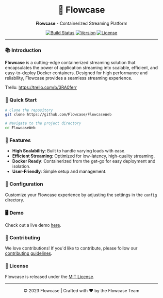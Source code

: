 <div align="center">

# 🌊 Flowcase

**Flowcase** - Containerized Streaming Platform

[![Build Status](https://img.shields.io/badge/build-passing-brightgreen.svg)](#)
[![Version](https://img.shields.io/badge/version-0.0.1-blue.svg)](#)
[![License](https://img.shields.io/badge/license-MIT-orange.svg)](#)

</div>

---

### 📚 Introduction

**Flowcase** is a cutting-edge containerized streaming solution that encapsulates the power of application streaming into scalable, efficient, and easy-to-deploy Docker containers. Designed for high performance and reliability, Flowcase provides a seamless streaming experience.

Trello: https://trello.com/b/3RA0ferr

### 🚀 Quick Start

```bash
# Clone the repository
git clone https://github.com/Flowcase/FlowcaseWeb

# Navigate to the project directory
cd FlowcaseWeb
```

### 🌟 Features

- **High Scalability**: Built to handle varying loads with ease.
- **Efficient Streaming**: Optimized for low-latency, high-quality streaming.
- **Docker Ready**: Containerized from the get-go for easy deployment and isolation.
- **User-Friendly**: Simple setup and management.

### 🔧 Configuration

Customize your Flowcase experience by adjusting the settings in the `config` directory.

### 🖥️ Demo

Check out a live demo [here](http://demo.flowcase.com).

### 🤝 Contributing

We love contributions! If you'd like to contribute, please follow our [contributing guidelines](CONTRIBUTING.md).

### 📜 License

Flowcase is released under the [MIT License](LICENSE).

---

<div align="center">
  © 2023 Flowcase | Crafted with ❤️ by the Flowcase Team
</div>
